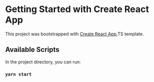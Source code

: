 # Getting Started with Create React App

This project was bootstrapped with [Create React App](https://github.com/facebook/create-react-app),TS template.

## Available Scripts

In the project directory, you can run:

### `yarn start`
